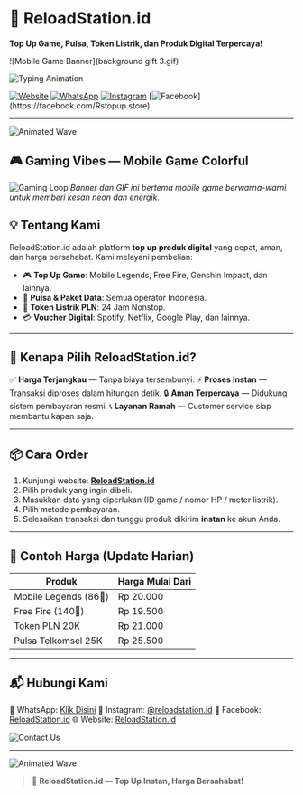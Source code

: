 # 🚀 ReloadStation.id

**Top Up Game, Pulsa, Token Listrik, dan Produk Digital Terpercaya!**

<!-- Banner GIF: Mobile game — colorful neon style -->

![Mobile Game Banner](background gift 3.gif)

![Typing Animation](https://readme-typing-svg.herokuapp.com?size=22\&color=00BFFF\&width=800\&lines=💥+Top+Up+Game+Murah+dan+Cepat!;⚡+Token+Listrik+24+Jam+Nonstop;🎮+Mobile+Legends,+Free+Fire,+Genshin+Impact;💳+Voucher+Digital+Spotify,+Netflix,+Google+Play)

[![Website](https://img.shields.io/badge/🌐%20Website-ReloadStation.id-blue?style=for-the-badge\&logo=google-chrome\&logoColor=white)](https://reloadstation.id)
[![WhatsApp](https://media.giphy.com/media/4eflE02q7JX8Y/giphy.gif)](https://wa.me/6281234567890)
[![Instagram](https://media.giphy.com/media/j5hZW0mjLk8J5xAiUL/giphy.gif)](https://instagram.com/reloadstation.id)
[![Facebook]([https://media.giphy.com/media/Y3nM5jYBtQ0pG/giphy.gif](https://tenor.com/id/view/facebook-gif-27116487))](https://facebook.com/Rstopup.store)

---

<!-- Animated SVG Wave (source: andreasbm/readme) -->

![Animated Wave](https://raw.githubusercontent.com/andreasbm/readme/master/assets/wave.svg)

## 🎮 Gaming Vibes — Mobile Game Colorful

![Gaming Loop](https://media.giphy.com/media/3o7aD2saalBwwftBIY/giphy.gif)
*Banner dan GIF ini bertema mobile game berwarna-warni untuk memberi kesan neon dan energik.*

## 💡 Tentang Kami

ReloadStation.id adalah platform **top up produk digital** yang cepat, aman, dan harga bersahabat.
Kami melayani pembelian:

* 🎮 **Top Up Game**: Mobile Legends, Free Fire, Genshin Impact, dan lainnya.
* 📱 **Pulsa & Paket Data**: Semua operator Indonesia.
* 🔌 **Token Listrik PLN**: 24 Jam Nonstop.
* 💳 **Voucher Digital**: Spotify, Netflix, Google Play, dan lainnya.

---

## 🌟 Kenapa Pilih ReloadStation.id?

✅ **Harga Terjangkau** — Tanpa biaya tersembunyi.
⚡ **Proses Instan** — Transaksi diproses dalam hitungan detik.
🔒 **Aman Terpercaya** — Didukung sistem pembayaran resmi.
📞 **Layanan Ramah** — Customer service siap membantu kapan saja.

---

## 📦 Cara Order

1. Kunjungi website: **[ReloadStation.id](https://reloadstation.id)**
2. Pilih produk yang ingin dibeli.
3. Masukkan data yang diperlukan (ID game / nomor HP / meter listrik).
4. Pilih metode pembayaran.
5. Selesaikan transaksi dan tunggu produk dikirim **instan** ke akun Anda.

---

## 📜 Contoh Harga (Update Harian)

| Produk                | Harga Mulai Dari |
| --------------------- | ---------------- |
| Mobile Legends (86💎) | Rp 20.000        |
| Free Fire (140💎)     | Rp 19.500        |
| Token PLN 20K         | Rp 21.000        |
| Pulsa Telkomsel 25K   | Rp 25.500        |

---

## 📬 Hubungi Kami

📱 WhatsApp: [Klik Disini](https://wa.me/6281234567890)
📸 Instagram: [@reloadstation.id](https://instagram.com/reloadstation.id)
📘 Facebook: [ReloadStation.id](https://facebook.com/reloadstation.id)
🌐 Website: [ReloadStation.id](https://reloadstation.id)

![Contact Us](https://media.giphy.com/media/l0MYt5jPR6QX5pnqM/giphy.gif)

---

![Animated Wave](https://raw.githubusercontent.com/andreasbm/readme/master/assets/wave.svg)

> 💬 **ReloadStation.id — Top Up Instan, Harga Bersahabat!**
